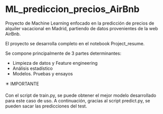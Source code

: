 # ML_prediccion_precios_AirBnb

Proyecto de Machine Learning enfocado en la predicción de precios de alquiler vacacional en Madrid, partiendo de datos provenientes de la web AirBnb.

El proyecto se desarrolla completo en el notebook Project_resume.

Se compone principalmente de 3 partes determinantes:

  * Limpieza de datos y Feature engineering
  * Análisis estadístico
  * Modelos. Pruebas y ensayos
  
  
✴️ IMPORTANTE
  
Con el script de train.py, se puede obtener el mejor modelo desarrollado para este caso de uso. A continuación, gracias al script predict.py, se pueden sacar las  predicciones del test.

